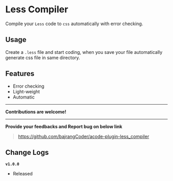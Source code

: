 # Less Compiler
Compile your `Less` code to `css` automatically with error checking.

## Usage
Create a `.less` file and start coding, when you save your file automatically generate 
css file in same directory.

## Features
* Error checking
* Light-weight
* Automatic 

---

**Contributions are welcome!**

---

**Provide your feedbacks and Report bug on below link**
> https://github.com/bajrangCoder/acode-plugin-less_compiler

## Change Logs
**`v1.0.0`**
- Released